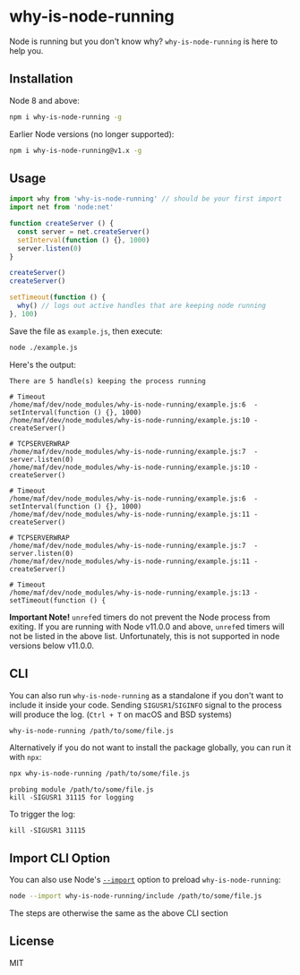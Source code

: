 # why-is-node-running

Node is running but you don't know why? `why-is-node-running` is here to help you.

## Installation

Node 8 and above:

```bash
npm i why-is-node-running -g
```

Earlier Node versions (no longer supported):

```bash
npm i why-is-node-running@v1.x -g
```

## Usage

```js
import why from 'why-is-node-running' // should be your first import
import net from 'node:net'

function createServer () {
  const server = net.createServer()
  setInterval(function () {}, 1000)
  server.listen(0)
}

createServer()
createServer()

setTimeout(function () {
  why() // logs out active handles that are keeping node running
}, 100)
```

Save the file as `example.js`, then execute:

```bash
node ./example.js
```

Here's the output:

```
There are 5 handle(s) keeping the process running

# Timeout
/home/maf/dev/node_modules/why-is-node-running/example.js:6  - setInterval(function () {}, 1000)
/home/maf/dev/node_modules/why-is-node-running/example.js:10 - createServer()

# TCPSERVERWRAP
/home/maf/dev/node_modules/why-is-node-running/example.js:7  - server.listen(0)
/home/maf/dev/node_modules/why-is-node-running/example.js:10 - createServer()

# Timeout
/home/maf/dev/node_modules/why-is-node-running/example.js:6  - setInterval(function () {}, 1000)
/home/maf/dev/node_modules/why-is-node-running/example.js:11 - createServer()

# TCPSERVERWRAP
/home/maf/dev/node_modules/why-is-node-running/example.js:7  - server.listen(0)
/home/maf/dev/node_modules/why-is-node-running/example.js:11 - createServer()

# Timeout
/home/maf/dev/node_modules/why-is-node-running/example.js:13 - setTimeout(function () {
```

**Important Note!**
`unref`ed timers do not prevent the Node process from exiting. If you are running with Node v11.0.0 and above, `unref`ed timers will not be listed in the above list. Unfortunately, this is not supported in node versions below v11.0.0.

## CLI

You can also run `why-is-node-running` as a standalone if you don't want to include it inside your code. Sending `SIGUSR1`/`SIGINFO` signal to the process will produce the log. (`Ctrl + T` on macOS and BSD systems)

```bash
why-is-node-running /path/to/some/file.js
```

Alternatively if you do not want to install the package globally, you can run it with `npx`:

```bash
npx why-is-node-running /path/to/some/file.js
```

```
probing module /path/to/some/file.js
kill -SIGUSR1 31115 for logging
```

To trigger the log:

```
kill -SIGUSR1 31115
```

## Import CLI Option

You can also use Node's [`--import`](https://nodejs.org/api/cli.html#--importmodule) option to preload `why-is-node-running`:

```bash
node --import why-is-node-running/include /path/to/some/file.js
```

The steps are otherwise the same as the above CLI section

## License

MIT
